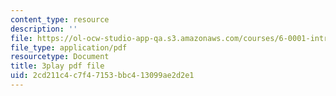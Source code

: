 ```yaml
---
content_type: resource
description: ''
file: https://ol-ocw-studio-app-qa.s3.amazonaws.com/courses/6-0001-introduction-to-computer-science-and-programming-in-python-fall-2016/2cd211c4c7f47153bbc413099ae2d2e1_MjbuarJ7SE0.pdf
file_type: application/pdf
resourcetype: Document
title: 3play pdf file
uid: 2cd211c4-c7f4-7153-bbc4-13099ae2d2e1
---
```

